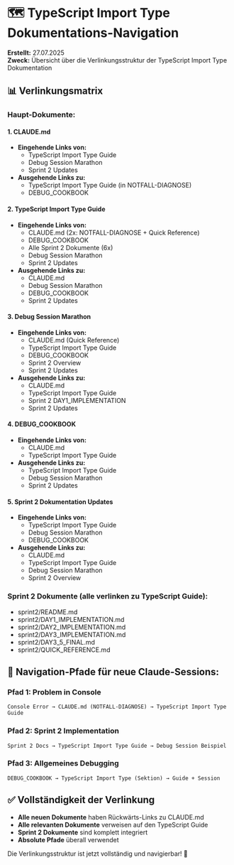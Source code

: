 # 🗺️ TypeScript Import Type Dokumentations-Navigation

**Erstellt:** 27.07.2025  
**Zweck:** Übersicht über die Verlinkungsstruktur der TypeScript Import Type Dokumentation

## 📊 Verlinkungsmatrix

### Haupt-Dokumente:

#### 1. CLAUDE.md
- **Eingehende Links von:**
  - TypeScript Import Type Guide
  - Debug Session Marathon
  - Sprint 2 Updates
- **Ausgehende Links zu:**
  - TypeScript Import Type Guide (in NOTFALL-DIAGNOSE)
  - DEBUG_COOKBOOK

#### 2. TypeScript Import Type Guide
- **Eingehende Links von:**
  - CLAUDE.md (2x: NOTFALL-DIAGNOSE + Quick Reference)
  - DEBUG_COOKBOOK
  - Alle Sprint 2 Dokumente (6x)
  - Debug Session Marathon
  - Sprint 2 Updates
- **Ausgehende Links zu:**
  - CLAUDE.md
  - Debug Session Marathon
  - DEBUG_COOKBOOK
  - Sprint 2 Updates

#### 3. Debug Session Marathon
- **Eingehende Links von:**
  - CLAUDE.md (Quick Reference)
  - TypeScript Import Type Guide
  - DEBUG_COOKBOOK
  - Sprint 2 Overview
  - Sprint 2 Updates
- **Ausgehende Links zu:**
  - CLAUDE.md
  - TypeScript Import Type Guide
  - Sprint 2 DAY1_IMPLEMENTATION
  - Sprint 2 Updates

#### 4. DEBUG_COOKBOOK
- **Eingehende Links von:**
  - CLAUDE.md
  - TypeScript Import Type Guide
- **Ausgehende Links zu:**
  - TypeScript Import Type Guide
  - Debug Session Marathon
  - Sprint 2 Updates

#### 5. Sprint 2 Dokumentation Updates
- **Eingehende Links von:**
  - TypeScript Import Type Guide
  - Debug Session Marathon
  - DEBUG_COOKBOOK
- **Ausgehende Links zu:**
  - CLAUDE.md
  - TypeScript Import Type Guide
  - Debug Session Marathon
  - Sprint 2 Overview

### Sprint 2 Dokumente (alle verlinken zu TypeScript Guide):
- sprint2/README.md
- sprint2/DAY1_IMPLEMENTATION.md
- sprint2/DAY2_IMPLEMENTATION.md
- sprint2/DAY3_IMPLEMENTATION.md
- sprint2/DAY3_5_FINAL.md
- sprint2/QUICK_REFERENCE.md

## 🎯 Navigation-Pfade für neue Claude-Sessions:

### Pfad 1: Problem in Console
```
Console Error → CLAUDE.md (NOTFALL-DIAGNOSE) → TypeScript Import Type Guide
```

### Pfad 2: Sprint 2 Implementation
```
Sprint 2 Docs → TypeScript Import Type Guide → Debug Session Beispiel
```

### Pfad 3: Allgemeines Debugging
```
DEBUG_COOKBOOK → TypeScript Import Type (Sektion) → Guide + Session
```

## ✅ Vollständigkeit der Verlinkung

- **Alle neuen Dokumente** haben Rückwärts-Links zu CLAUDE.md
- **Alle relevanten Dokumente** verweisen auf den TypeScript Guide
- **Sprint 2 Dokumente** sind komplett integriert
- **Absolute Pfade** überall verwendet

Die Verlinkungsstruktur ist jetzt vollständig und navigierbar! 🚀
